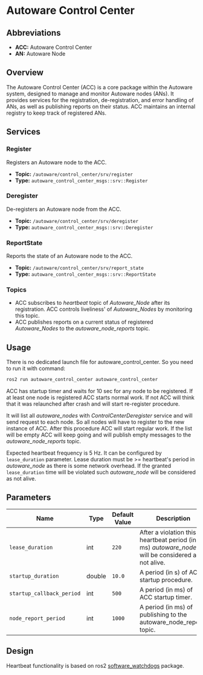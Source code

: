 # Autoware Control Center

## Abbreviations

- **ACC:** Autoware Control Center
- **AN:** Autoware Node

## Overview

The Autoware Control Center (ACC) is a core package within the Autoware system, designed to manage and monitor Autoware nodes (ANs).
It provides services for the registration, de-registration, and error handling of ANs, as well as publishing reports on their status.
ACC maintains an internal registry to keep track of registered ANs.

## Services

### Register

Registers an Autoware node to the ACC.

- **Topic:** `/autoware/control_center/srv/register`
- **Type:** `autoware_control_center_msgs::srv::Register`

### Deregister

De-registers an Autoware node from the ACC.

- **Topic:** `/autoware/control_center/srv/deregister`
- **Type:** `autoware_control_center_msgs::srv::Deregister`

### ReportState

Reports the state of an Autoware node to the ACC.

- **Topic:** `/autoware/control_center/srv/report_state`
- **Type:** `autoware_control_center_msgs::srv::ReportState`


### Topics

- ACC subscribes to _heartbeat_ topic of _Autoware_Node_ after its registration. ACC controls liveliness' of
  _Autoware_Nodes_ by monitoring this topic.
- ACC publishes reports on a current status of registered _Autoware_Nodes_ to the _autoware_node_reports_ topic.

## Usage

There is no dedicated launch file for autoware_control_center. So you need to run it with command:

```bash
ros2 run autoware_control_center autoware_control_center
```

ACC has startup timer and waits for 10 sec for any node to be registered. If at least one node is registered ACC starts
normal work. If not ACC will think that it was relaunched after crash and will start re-register procedure.

It will list all _autoware_nodes_ with _ControlCenterDeregister_ service and will send request to each node. So all
nodes will have to register to the new instance of ACC. After this procedure ACC will start regular work. If the list
will be empty ACC will keep going and will publish empty messages to the _autoware_node_reports_ topic.

Expected heartbeat frequency is 5 Hz. It can be configured by `lease_duration` parameter. Lease duration must be >=
heartbeat's period in _autoware_node_ as there is some network overhead. If the granted `lease_duration` time will be
violated such _autoware_node_ will be considered as not alive.

## Parameters

| Name                      | Type   | Default Value | Description                                                                                      |
|---------------------------|--------|---------------|--------------------------------------------------------------------------------------------------|
| `lease_duration`          | int    | `220`         | After a violation this heartbeat period (in ms) _autoware_node_ will be considered as not alive. |
| `startup_duration`        | double | `10.0`        | A period (in s) of ACC startup procedure.                                                        |
| `startup_callback_period` | int    | `500`         | A period (in ms) of ACC startup timer.                                                           |
| `node_report_period`      | int    | `1000`        | A period (in ms) of publishing to the autoware_node_reports topic.                               |

## Design

Heartbeat functionality is based on ros2 [software_watchdogs](https://github.com/ros-safety/software_watchdogs) package.
